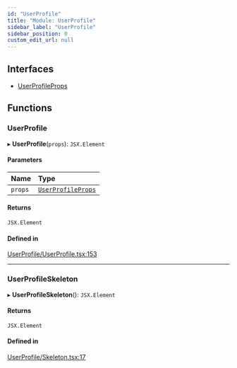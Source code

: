 ```yaml
---
id: "UserProfile"
title: "Module: UserProfile"
sidebar_label: "UserProfile"
sidebar_position: 0
custom_edit_url: null
---
```


## Interfaces

- [UserProfileProps](../interfaces/UserProfile.UserProfileProps)

## Functions

### UserProfile

▸ **UserProfile**(`props`): `JSX.Element`

#### Parameters

| Name | Type |
| :------ | :------ |
| `props` | [`UserProfileProps`](../interfaces/UserProfile.UserProfileProps) |

#### Returns

`JSX.Element`

#### Defined in

[UserProfile/UserProfile.tsx:153](https://github.com/selfcommunity/community-ui/blob/9148e4e/packages/sc-templates/src/components/UserProfile/UserProfile.tsx#L153)

___

### UserProfileSkeleton

▸ **UserProfileSkeleton**(): `JSX.Element`

#### Returns

`JSX.Element`

#### Defined in

[UserProfile/Skeleton.tsx:17](https://github.com/selfcommunity/community-ui/blob/9148e4e/packages/sc-templates/src/components/UserProfile/Skeleton.tsx#L17)

